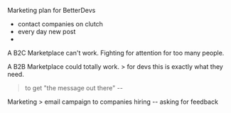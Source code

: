 Marketing plan for BetterDevs
- contact companies on clutch
- every day new post 
- 

A B2C Marketplace can't work. Fighting for attention for too many people.

A B2B Marketplace could totally work. 
	> for devs this is exactly what they need.
	
> to get "the message out there" -- 

Marketing
	> email campaign to companies hiring -- asking for feedback 

